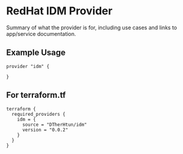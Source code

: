 # RedHat IDM Provider 

Summary of what the provider is for, including use cases and links to
app/service documentation.

## Example Usage

```hcl
provider "idm" {

}
```

## For terraform.tf

```hcl
terraform {
  required_providers {
    idm = {
      source = "DTherHtun/idm"
      version = "0.0.2"
    }
  }
}
```
